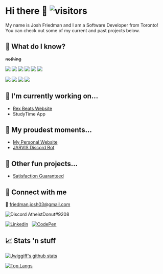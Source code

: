 # Hi there 👋 ![visitors](https://visitor-badge.glitch.me/badge?page_id=Jwiggiff)
My name is Josh Friedman and I am a Software Developer from Toronto! You can check out some of my current and past projects below.

## &#129504; What do I know?
~~nothing~~

![](https://img.shields.io/badge/Language-JavaScript-informational?style=flat&logo=JavaScript&logoColor=white&color=brightgreen)
![](https://img.shields.io/badge/Language-HTML5-informational?style=flat&logo=HTML5&logoColor=white&color=brightgreen)
![](https://img.shields.io/badge/Language-CSS3-informational?style=flat&logo=CSS3&logoColor=white&color=brightgreen)
![](https://img.shields.io/badge/Language-Flutter-informational?style=flat&logo=Flutter&logoColor=white&color=yellow)
![](https://img.shields.io/badge/Language-Java-informational?style=flat&logo=Java&logoColor=white&color=orange)
![](https://img.shields.io/badge/Language-Python-informational?style=flat&logo=Python&logoColor=white&color=red)

![](https://img.shields.io/badge/Tool-Jekyll-informational?style=flat&logo=Jekyll&logoColor=white&color=brightgreen)
![](https://img.shields.io/badge/Tool-Git-informational?style=flat&logo=GIt&logoColor=white&color=brightgreen)
![](https://img.shields.io/badge/Tool-Firebase-informational?style=flat&logo=Firebase&logoColor=white&color=brightgreen)
![](https://img.shields.io/badge/Tool-WordPress-informational?style=flat&logo=WordPress&logoColor=white&color=yellow)

## &#x1F6A7; I'm currently working on...
- [Rex Beats Website](rexbeats.netlify.app)
- StudyTime App

## &#128084; My proudest moments...
- [My Personal Website](https://joshfriedman.dev)
- [JARVIS Discord Bot](https://github.com/Jwiggiff/JARVIS)

## &#127881; Other fun projects...
- [Satisfaction Guaranteed](https://Jwiggiff.github.io/Satistfaction-Guaranteed)

## &#x1F4F2; Connect with me
&#x1F4E7; friedman.josh03@gmail.com

![Discord](https://user-images.githubusercontent.com/18373514/103466964-00a06e80-4d18-11eb-943d-3e9c81b7e871.png) AtheistDonut#9208

[![Linkedin](https://user-images.githubusercontent.com/18373514/103466461-77873880-4d13-11eb-9821-628da08d13db.png)][1]
&nbsp;
[![CodePen](https://user-images.githubusercontent.com/18373514/103466872-41e44e80-4d17-11eb-9ceb-31e6ee59253b.png)][2]

## &#x1F4C8; Stats 'n stuff
[![Jwiggiff's github stats](https://github-readme-stats.vercel.app/api?username=jwiggiff&count_private=true&show_icons=true&include_all_commits=true&theme=dark&hide_border=true)](https://github.com/anuraghazra/github-readme-stats)

[![Top Langs](https://github-readme-stats.vercel.app/api/top-langs/?username=jwiggiff&layout=compact&theme=dark&hide_border=true)](https://github.com/anuraghazra/github-readme-stats)


[1]: https://www.linkedin.com/in/josh-friedman-1b9222199/
[2]: https://codepen.io/jwiggiff

<!--
**Jwiggiff/Jwiggiff** is a ✨ _special_ ✨ repository because its `README.md` (this file) appears on your GitHub profile.

Here are some ideas to get you started:

- 🔭 I’m currently working on ...
- 🌱 I’m currently learning ...
- 👯 I’m looking to collaborate on ...
- 🤔 I’m looking for help with ...
- 💬 Ask me about ...
- 📫 How to reach me: ...
- 😄 Pronouns: ...
- ⚡ Fun fact: ...
-->
